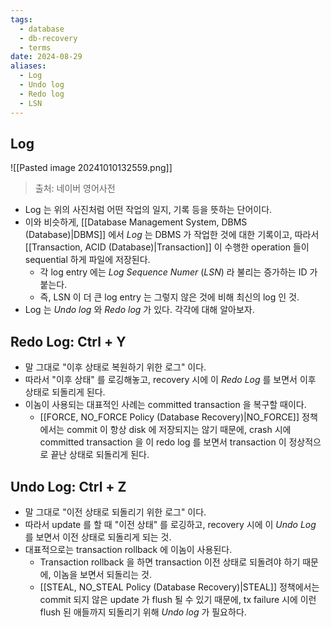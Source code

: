 ```yaml
---
tags:
  - database
  - db-recovery
  - terms
date: 2024-08-29
aliases:
  - Log
  - Undo log
  - Redo log
  - LSN
---
```

## Log

![[Pasted image 20241010132559.png]]
> 출처: 네이버 영어사전

- Log 는 위의 사진처럼 어떤 작업의 일지, 기록 등을 뜻하는 단어이다.
- 이와 비슷하게, [[Database Management System, DBMS (Database)|DBMS]] 에서 *Log* 는 DBMS 가 작업한 것에 대한 기록이고, 따라서 [[Transaction, ACID (Database)|Transaction]] 이 수행한 operation 들이 sequential 하게 파일에 저장된다.
	- 각 log entry 에는 *Log Sequence Numer* (*LSN*) 라 불리는 증가하는 ID 가 붙는다.
	- 즉, LSN 이 더 큰 log entry 는 그렇지 않은 것에 비해 최신의 log 인 것.
- Log 는 *Undo log* 와 *Redo log* 가 있다. 각각에 대해 알아보자.

## Redo Log: Ctrl + Y

- 말 그대로 "이후 상태로 복원하기 위한 로그" 이다.
- 따라서 "이후 상태" 를 로깅해놓고, recovery 시에 이 *Redo Log* 를 보면서 이후 상태로 되돌리게 된다.
- 이놈이 사용되는 대표적인 사례는 committed transaction 을 복구할 때이다.
	- [[FORCE, NO_FORCE Policy (Database Recovery)|NO_FORCE]] 정책에서는 commit 이 항상 disk 에 저장되지는 않기 때문에, crash 시에 committed transaction 을 이 redo log 를 보면서 transaction 이 정상적으로 끝난 상태로 되돌리게 된다.

## Undo Log: Ctrl + Z

- 말 그대로 "이전 상태로 되돌리기 위한 로그" 이다.
- 따라서 update 를 할 때 "이전 상태" 를 로깅하고, recovery 시에 이 *Undo Log* 를 보면서 이전 상태로 되돌리게 되는 것.
- 대표적으로는 transaction rollback 에 이놈이 사용된다.
	- Transaction rollback 을 하면 transaction 이전 상태로 되돌려야 하기 때문에, 이놈을 보면서 되돌리는 것.
	- [[STEAL, NO_STEAL Policy (Database Recovery)|STEAL]] 정책에서는 commit 되지 않은 update 가 flush 될 수 있기 때문에, tx failure 시에 이런 flush 된 애들까지 되돌리기 위해 *Undo log* 가 필요하다.


